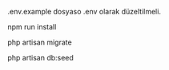 .env.example dosyaso .env olarak düzeltilmeli.

npm run install 

php artisan migrate

php artisan db:seed
